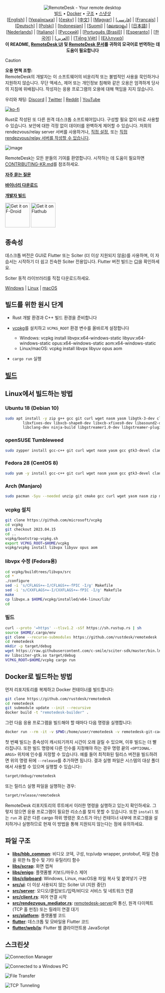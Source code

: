 <p align="center">
  <img src="../res/logo-header.svg" alt="RemoteDesk - Your remote desktop"><br>
  <a href="#raw-steps-to-build">빌드</a> •
  <a href="#how-to-build-with-docker">Docker</a> •
  <a href="#file-structure">구조</a> •
  <a href="#snapshot">스냇샷</a><br>
  [<a href="../README.md">English</a>] | [<a href="README-UA.md">Українська</a>] | [<a href="README-CS.md">česky</a>] | [<a href="README-ZH.md">中文</a>] | [<a href="README-HU.md">Magyar</a>] | [<a href="README-FA.md">فارسی</a>] | [<a href="README-FR.md">Français</a>] | [<a href="README-DE.md">Deutsch</a>] | [<a href="README-PL.md">Polski</a>] | [<a href="README-ID.md">Indonesian</a>] | [<a href="README-FI.md">Suomi</a>] | [<a href="README-ML.md">മലയാളം</a>] | [<a href="README-JP.md">日本語</a>] | [<a href="README-NL.md">Nederlands</a>] | [<a href="README-IT.md">Italiano</a>] | [<a href="README-RU.md">Русский</a>] | [<a href="README-PTBR.md">Português (Brasil)</a>] | [<a href="README-EO.md">Esperanto</a>] | [<a href="README-KR.md">한국어</a>] | [<a href="README-AR.md">العربي</a>] | [<a href="README-VN.md">Tiếng Việt</a>] | [<a href="README-GR.md">Ελληνικά</a>]<br>
  <b>이 README, <a href="https://github.com/rustdesk/remotedesk/tree/master/src/lang">RemoteDesk UI</a> 및 <a href="https://github.com/rustdesk/doc.remotedesk.com">RemoteDesk 문서</a>를 귀하의 모국어로 번역하는 데 도움이 필요합니다</b>
</p>

> [!Caution]
> **오용 면책 조항:** <br>
> RemoteDesk의 개발자는 이 소프트웨어의 비윤리적 또는 불법적인 사용을 묵인하거나 지원하지 않습니다. 무단 액세스, 제어 또는 개인정보 침해와 같은 오용은 엄격하게 당사의 지침에 위배됩니다. 작성자는 응용 프로그램의 오용에 대해 책임을 지지 않습니다.


우리와 채팅: [Discord](https://discord.gg/nDceKgxnkV) | [Twitter](https://twitter.com/remotedesk) | [Reddit](https://www.reddit.com/r/remotedesk) | [YouTube](https://www.youtube.com/@remotedesk)

[![ko-fi](https://ko-fi.com/img/githubbutton_sm.svg)](https://ko-fi.com/I2I04VU09)

Rust로 작성된 또 다른 원격 데스크톱 소프트웨어입니다. 구성할 필요 없이 바로 사용할 수 있습니다. 보안에 대한 걱정 없이 데이터를 완벽하게 제어할 수 있습니다. 저희의 rendezvous/relay server 서버를 사용하거나, [직접 설정](https://remotedesk.com/server), 또는 [직접 rendezvous/relay 서버를 작성할 수 있습니다](https://github.com/rustdesk/remotedesk-server-demo).

![image](https://user-images.githubusercontent.com/71636191/171661982-430285f0-2e12-4b1d-9957-4a58e375304d.png)

RemoteDesk는 모든 분들의 기여를 환영합니다. 시작하는 데 도움이 필요하면 [CONTRIBUTING-KR.md](CONTRIBUTING-KR.md)를 참조하세요.

[**자주 묻는 질문**](https://github.com/rustdesk/remotedesk/wiki/FAQ)

[**바이너리 다운로드**](https://github.com/rustdesk/remotedesk/releases)

[**개발자 빌드**](https://github.com/rustdesk/remotedesk/releases/tag/nightly)

[<img src="https://f-droid.org/badge/get-it-on.png"
    alt="Get it on F-Droid"
    height="80">](https://f-droid.org/en/packages/com.carriez.flutter_hbb)
[<img src="https://flathub.org/api/badge?svg&locale=en"
    alt="Get it on Flathub"
    height="80">](https://flathub.org/apps/com.remotedesk.RemoteDesk)

## 종속성

데스크톱 버전은 GUI로 Flutter 또는 Sciter (더 이상 지원되지 않음)를 사용하며, 이 자습서는 시작하기 더 쉽고 친숙한 Sciter 전용입니다. Flutter 버전 빌드는 [CI](https://github.com/rustdesk/remotedesk/blob/master/.github/workflows/flutter-build.yml)을 확인하세요.

Sciter 동적 라이브러리를 직접 다운로드하세요.

[Windows](https://raw.githubusercontent.com/c-smile/sciter-sdk/master/bin.win/x64/sciter.dll) |
[Linux](https://raw.githubusercontent.com/c-smile/sciter-sdk/master/bin.lnx/x64/libsciter-gtk.so) |
[macOS](https://raw.githubusercontent.com/c-smile/sciter-sdk/master/bin.osx/libsciter.dylib)

## 빌드를 위한 원시 단계

- Rust 개발 환경과 C++ 빌드 환경을 준비합니다

- [vcpkg](https://github.com/microsoft/vcpkg)를 설치하고 `VCPKG_ROOT` 환경 변수를 올바르게 설정합니다

  - Windows: vcpkg install libvpx:x64-windows-static libyuv:x64-windows-static opus:x64-windows-static aom:x64-windows-static
  - Linux/macOS: vcpkg install libvpx libyuv opus aom

- `cargo run` 실행

## [빌드](https://remotedesk.com/docs/en/dev/build/)

## Linux에서 빌드하는 방법

### Ubuntu 18 (Debian 10)

```sh
sudo apt install -y zip g++ gcc git curl wget nasm yasm libgtk-3-dev clang libxcb-randr0-dev libxdo-dev \
        libxfixes-dev libxcb-shape0-dev libxcb-xfixes0-dev libasound2-dev libpulse-dev cmake make \
        libclang-dev ninja-build libgstreamer1.0-dev libgstreamer-plugins-base1.0-dev libpam0g-dev
```

### openSUSE Tumbleweed

```sh
sudo zypper install gcc-c++ git curl wget nasm yasm gcc gtk3-devel clang libxcb-devel libXfixes-devel cmake alsa-lib-devel gstreamer-devel gstreamer-plugins-base-devel xdotool-devel pam-devel
```

### Fedora 28 (CentOS 8)

```sh
sudo yum -y install gcc-c++ git curl wget nasm yasm gcc gtk3-devel clang libxcb-devel libxdo-devel libXfixes-devel pulseaudio-libs-devel cmake alsa-lib-devel gstreamer1-devel gstreamer1-plugins-base-devel pam-devel
```

### Arch (Manjaro)

```sh
sudo pacman -Syu --needed unzip git cmake gcc curl wget yasm nasm zip make pkg-config clang gtk3 xdotool libxcb libxfixes alsa-lib pipewire
```

### vcpkg 설치

```sh
git clone https://github.com/microsoft/vcpkg
cd vcpkg
git checkout 2023.04.15
cd ..
vcpkg/bootstrap-vcpkg.sh
export VCPKG_ROOT=$HOME/vcpkg
vcpkg/vcpkg install libvpx libyuv opus aom
```

### libvpx 수정 (Fedora용) 

```sh
cd vcpkg/buildtrees/libvpx/src
cd *
./configure
sed -i 's/CFLAGS+=-I/CFLAGS+=-fPIC -I/g' Makefile
sed -i 's/CXXFLAGS+=-I/CXXFLAGS+=-fPIC -I/g' Makefile
make
cp libvpx.a $HOME/vcpkg/installed/x64-linux/lib/
cd
```

### 빌드

```sh
curl --proto '=https' --tlsv1.2 -sSf https://sh.rustup.rs | sh
source $HOME/.cargo/env
git clone --recurse-submodules https://github.com/rustdesk/remotedesk
cd remotedesk
mkdir -p target/debug
wget https://raw.githubusercontent.com/c-smile/sciter-sdk/master/bin.lnx/x64/libsciter-gtk.so
mv libsciter-gtk.so target/debug
VCPKG_ROOT=$HOME/vcpkg cargo run
```

## Docker로 빌드하는 방법

먼저 리포지토리를 복제하고 Docker 컨테이너를 빌드합니다:

```sh
git clone https://github.com/rustdesk/remotedesk
cd remotedesk
git submodule update --init --recursive
docker build -t "remotedesk-builder" .
```

그런 다음 응용 프로그램을 빌드해야 할 때마다 다음 명령을 실행합니다:

```sh
docker run --rm -it -v $PWD:/home/user/remotedesk -v remotedesk-git-cache:/home/user/.cargo/git -v remotedesk-registry-cache:/home/user/.cargo/registry -e PUID="$(id -u)" -e PGID="$(id -g)" remotedesk-builder
```

첫 번째 빌드는 종속성이 캐시되기까지 시간이 오래 걸릴 수 있으며, 이후 빌드는 더 빨라집니다. 또한 빌드 명령에 다른 인수를 지정해야 하는 경우 명령 끝의 `<OPTIONAL-ARGS>` 위치에 인수를 지정할 수 있습니다. 예를 들어 최적화된 릴리스 버전을 빌드하려면 위의 명령 뒤에 `--release`를 추가하면 됩니다. 결과 실행 파일은 시스템의 대상 폴더에서 사용할 수 있으며 실행할 수 있습니다::

```sh
target/debug/remotedesk
```

또는 릴리스 실행 파일을 실행하는 경우:

```sh
target/release/remotedesk
```

RemoteDesk 리포지토리의 루트에서 이러한 명령을 실행하고 있는지 확인하세요. 그렇지 않으면 응용 프로그램이 필요한 리소스를 찾지 못할 수 있습니다. 또한 `install` 또는 `run` 과 같은 다른 cargo 하위 명령은 호스트가 아닌 컨테이너 내부에 프로그램을 설치하거나 실행하므로 현재 이 방법을 통해 지원되지 않는다는 점에 유의하세요.

## 파일 구조

- **[libs/hbb_common](https://github.com/rustdesk/remotedesk/tree/master/libs/hbb_common)**: 비디오 코덱, 구성, tcp/udp wrapper, protobuf, 파일 전송을 위한 fs 함수 및 기타 유틸리티 함수
- **[libs/scrap](https://github.com/rustdesk/remotedesk/tree/master/libs/scrap)**: 화면 캡쳐
- **[libs/enigo](https://github.com/rustdesk/remotedesk/tree/master/libs/enigo)**: 플랫폼별 키보드/마우스 제어
- **[libs/clipboard](https://github.com/rustdesk/remotedesk/tree/master/libs/clipboard)**: Windows, Linux, macOS용 파일 복사 및 붙여넣기 구현
- **[src/ui](https://github.com/rustdesk/remotedesk/tree/master/src/ui)**: 더 이상 사용되지 않는 Sciter UI (지원 중단)
- **[src/server](https://github.com/rustdesk/remotedesk/tree/master/src/server)**: 오디오/클립보드/입력/비디오 서비스 및 네트워크 연결
- **[src/client.rs](https://github.com/rustdesk/remotedesk/tree/master/src/client.rs)**: 피어 연결 시작
- **[src/rendezvous_mediator.rs](https://github.com/rustdesk/remotedesk/tree/master/src/rendezvous_mediator.rs)**: [remotedesk-server](https://github.com/rustdesk/remotedesk-server)와 통신, 원격 다이렉트 (TCP 홀 펀칭) 또는 릴레이 연결 대기
- **[src/platform](https://github.com/rustdesk/remotedesk/tree/master/src/platform)**: 플랫폼별 코드
- **[flutter](https://github.com/rustdesk/remotedesk/tree/master/flutter)**: 데스크톱 및 모바일용 Flutter 코드
- **[flutter/web/js](https://github.com/rustdesk/remotedesk/tree/master/flutter/web/v1/js)**: Flutter 웹 클라이언트용 JavaScript

## 스크린샷

![Connection Manager](https://github.com/rustdesk/remotedesk/assets/28412477/db82d4e7-c4bc-4823-8e6f-6af7eadf7651)

![Connected to a Windows PC](https://github.com/rustdesk/remotedesk/assets/28412477/9baa91e9-3362-4d06-aa1a-7518edcbd7ea)

![File Transfer](https://github.com/rustdesk/remotedesk/assets/28412477/39511ad3-aa9a-4f8c-8947-1cce286a46ad)

![TCP Tunneling](https://github.com/rustdesk/remotedesk/assets/28412477/78e8708f-e87e-4570-8373-1360033ea6c5)

